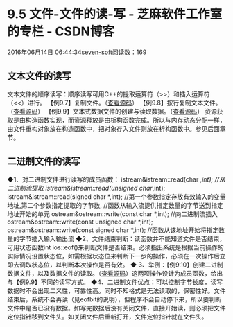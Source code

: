 
# 9.5 文件-文件的读-写 -  芝麻软件工作室的专栏 - CSDN博客


2016年06月14日 06:44:34[seven-soft](https://me.csdn.net/softn)阅读数：169



## 文本文件的读写
文本文件的顺序读写：顺序读写可用C++的提取运算符（>>）和插入运算符（<<）进行。
【例9.7】复制文件。（[查看源码](http://www.weixueyuan.net/templets/default/cpp/source/C++%E5%A4%8D%E5%88%B6%E6%96%87%E4%BB%B6.txt)）
【例9.8】按行复制文本文件。（[查看源码](http://www.weixueyuan.net/templets/default/cpp/source/C++%E6%8C%89%E8%A1%8C%E5%A4%8D%E5%88%B6%E6%96%87%E6%9C%AC%E6%96%87%E4%BB%B6.txt)）
【例9.9】文本式数据文件的创建与读取数据。（[查看源码](http://www.weixueyuan.net/templets/default/cpp/source/C++%E6%96%87%E6%9C%AC%E5%BC%8F%E6%95%B0%E6%8D%AE%E6%96%87%E4%BB%B6%E7%9A%84%E5%88%9B%E5%BB%BA%E4%B8%8E%E8%AF%BB%E5%8F%96%E6%95%B0%E6%8D%AE.txt)）
资源获取是由构造函数实现，而资源释放是由析构函数完成。所以与内存动态分配一样，由文件重构对象放在构造函数中，把对象存入文件则放在析构函数中。参见后面章节。
## 二进制文件的读写
◆1、对二进制文件进行读写的成员函数：
istream&istream::read(char *,int);
//从二进制流提取
istream&istream::read(unsigned char*,int);
istream&istream::read(signed char *,int);
//第一个参数指定存放有效输入的变量地址,第二个参数指定提取的字节数,
//函数从输入流提供指定数量的字节送到指定地址开始的单元
ostream&ostream::write(const char *,int);
//向二进制流插入
ostream&ostream::write(const unsigned char *,int);
ostream&ostream::write(const signed char *,int);
//函数从该地址开始将指定数量的字节插入输入输出流
◆2、文件结束判断：读函数并不能知道文件是否结束，可用状态函数int
 ios::eof()来判断文件是否结束。必须指出系统是根据当前操作的实际情况设置状态位，如需根据状态位来判断下一步的操作，必须在一次操作后立即去调取状态位，以判断本次操作是否有效。
◆ 3、举例：【例9.10】创建二进制数据文件，以及数据文件的读取。（[查看源码](http://www.weixueyuan.net/templets/default/cpp/source/Ex9_10.txt)）这两项操作设计为成员函数，给出与【例9.9】不同的读写方式。
◆4、二进制文件优点：可以控制字节长度，读写数据时不会出现二义性，可靠性高。同时不知格式是无法读取的，保密性好。文件结束后，系统不会再读（见eofbit的说明），但程序不会自动停下来，所以要判断文件中是否已没有数据。如写完数据后没有关闭文件，直接开始读，则必须把文件定位指针移到文件头。如关闭文件后重新打开，文件定位指针就在文件头。

